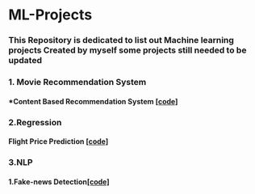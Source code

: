 # ML-Projects
### This Repository is dedicated  to  list out Machine learning  projects Created by myself some projects still needed to be updated

### 1. Movie Recommendation System 
#### *Content Based Recommendation System [[code]](https://github.com/SandhiyaKumar-18/Content-Based-Movie-Recommendation-System)

### 2.Regression
#### Flight Price Prediction [[code]](https://github.com/SandhiyaKumar-18/Flight-Price-prediction)

### 3.NLP
#### 1.Fake-news Detection[[code]](https://github.com/SandhiyaKumar-18/Fake-News-Detection)
#### 
